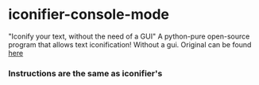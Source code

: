# iconifier-console-mode
"Iconify your text, without the need of a GUI"
A python-pure open-source program that allows text iconification! Without a gui.
Original can be found [here](https://github.com/error4OA/iconifier)
### Instructions are the same as iconifier's
